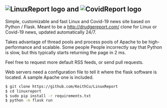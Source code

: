 ![LinuxReport logo](http://keithcu.com/LinuxReport2.png)
**and**
![CovidReport logo](http://keithcu.com//CovidReport.png)
--------------------------------------------------------------------------------
Simple, customizable and fast Linux and Covid-19 news site based on Python / Flask. Meant to be a http://drudgereport.com/ clone for Linux or Covid-19 news, updated automatically 24/7.

Takes advantage of thread pools and process pools of Apache to be high-performance and scalable. Some people People incorrectly say that Python is slow, but this typically starts returning the page in 2 ms. 

Feel free to request more default RSS feeds, or send pull requests.

Web servers need a configuration file to tell it where the flask software is located. A sample Apache one is included.

```bash
$ git clone https://github.com/KeithCu/LinuxReport
$ cd linuxreport
$ sudo pip install -r requirements.txt
$ python -m flask run
```
